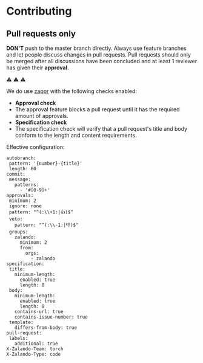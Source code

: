 # Contributing

## Pull requests only

**DON'T** push to the master branch directly. Always use feature branches and let people discuss changes in pull requests.
Pull requests should only be merged after all discussions have been concluded and at least 1 reviewer has given their
**approval**.

⚠️ ⚠️ ⚠️ 

We do use [zappr](https://zappr.opensource.zalan.do/) with the following checks enabled:
- **Approval check**
 - The approval feature blocks a pull request until it has the required amount of approvals.
- **Specification check** 
 - The specification check will verify that a pull request's title and body conform to the length and content requirements.
 
 Effective configuration:
 
 ```
 autobranch:
  pattern: '{number}-{title}'
  length: 60
commit:
  message:
    patterns:
      - '#[0-9]+'
approvals:
  minimum: 2
  ignore: none
  pattern: "^(:\\+1:|👍)$"
  veto:
    pattern: "^(:\\-1:|👎)$"
  groups:
    zalando:
      minimum: 2
      from:
        orgs:
          - zalando
specification:
  title:
    minimum-length:
      enabled: true
      length: 8
  body:
    minimum-length:
      enabled: true
      length: 8
    contains-url: true
    contains-issue-number: true
  template:
    differs-from-body: true
pull-request:
  labels:
    additional: true
X-Zalando-Team: torch
X-Zalando-Type: code
```
